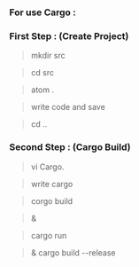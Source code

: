 ### For use Cargo :

### First Step : (Create Project)
> mkdir src

> cd src

>atom .

>write code and save

> cd ..
 
### Second Step : (Cargo Build)
> vi Cargo.

> write cargo 

> corgo build 

>   &

> cargo run

>    &
> cargo build --release
 
